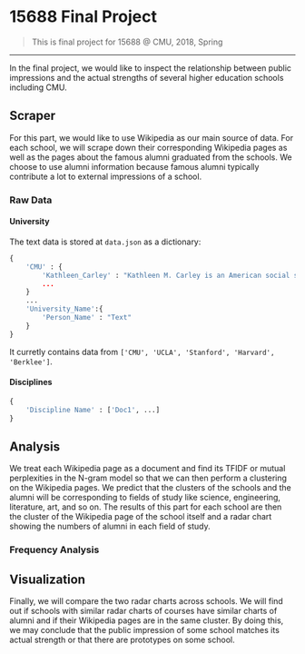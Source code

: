# 15688 Final Project
>This is final project for 15688 @ CMU, 2018, Spring

- - - - 
In the final project, we would like to inspect the relationship between public impressions and the actual strengths of several higher education schools including CMU.
## Scraper
For this part, we would like to use Wikipedia as our main source of data. For each school, we will scrape down their corresponding Wikipedia pages as well as the pages about the famous alumni graduated from the schools. We choose to use alumni information because famous alumni typically contribute a lot to external impressions of a school. 
### Raw Data
#### University
The text data is stored at `data.json` as a dictionary:
```python
{
    'CMU' : {
        'Kathleen_Carley' : "Kathleen M. Carley is an American social scientist ...""
        ...
    }
    ...
    'University_Name':{
        'Person_Name' : "Text"
    }
}
```
It curretly contains data from `['CMU', 'UCLA', 'Stanford', 'Harvard', 'Berklee']`.
#### Disciplines
```python
{
    'Discipline Name' : ['Doc1', ...]
}
```
## Analysis 
We treat each Wikipedia page as a document and find its TFIDF or mutual perplexities in the N-gram model so that we can then perform a clustering on the Wikipedia pages. We predict that the clusters of the schools and the alumni will be corresponding to fields of study like science, engineering, literature, art, and so on. The results of this part for each school are then the cluster of the Wikipedia page of the school itself and a radar chart showing the numbers of alumni in each field of study.
### Frequency Analysis

## Visualization
Finally, we will compare the two radar charts across schools. We will find out if schools with similar radar charts of courses have similar charts of alumni and if their Wikipedia pages are in the same cluster. By doing this, we may conclude that the public impression of some school matches its actual strength or that there are prototypes on some school.
 
